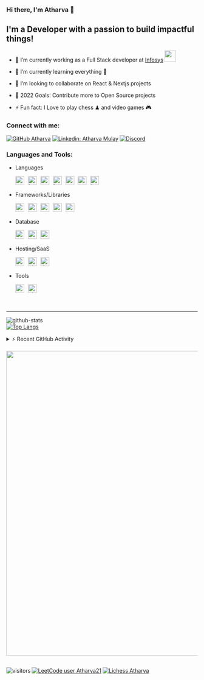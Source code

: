 ### Hi there, I'm Atharva 👋

## I'm a Developer with a passion to build impactful things!

-   🔭 I’m currently working as a Full Stack developer at [Infosys](https://www.infosys.com/) <img src="https://media.giphy.com/media/WUlplcMpOCEmTGBtBW/giphy.gif" width="30">

-   🌱 I’m currently learning everything 🤣
-   👯 I’m looking to collaborate on React & Nextjs projects
-   🥅 2022 Goals: Contribute more to Open Source projects
-   ⚡ Fun fact: I Love to play chess ♟ and video games 🎮

### Connect with me:

[![GitHub Atharva](https://img.shields.io/github/followers/Atharva21?label=follow&style=social)][github] [![Linkedin: Atharva Mulay](https://img.shields.io/badge/-Atharva%20Mulay-blue?style=flat-square&logo=Linkedin&logoColor=white&link=https://www.linkedin.com/in/atharvamulay/)][linkedin] [![Discord](https://img.shields.io/discord/762306474797039647?logo=Discord&logoColor=%2342b3f5&label=Tobi's%20Crib&style=flat-square)](https://discord.gg/4dgQfqBNAU)

### Languages and Tools:

-   Languages

    <img alt="typescript" src="https://img.shields.io/badge/-Typescript-444?&logo=Typescript&logoColor=2496ED" height="23px" style="padding-right: 6px;" /> <img alt="javascript" src="https://img.shields.io/badge/-Javascript-444?&logo=javascript" height="23px" style="padding-right: 6px;" /> <img alt="python" src="https://img.shields.io/badge/-Python-444?&logo=python&logoColor=2496ED" height="23px" style="padding-right: 6px;" /> <img alt="html" src="https://img.shields.io/badge/-Html-444?&logo=Html5" height="23px" style="padding-right: 6px;" /> <img alt="css" src="https://img.shields.io/badge/-CSS-444?&logo=Css3&logoColor=2496ED" height="23px" style="padding-right: 6px;" /> <img alt="go" src="https://img.shields.io/badge/-GO-444?&logo=go&logoColor=007ACC&logoColor=2496ED" height="23px" style="padding-right: 6px;" /> <img alt="java" src="https://img.shields.io/badge/-Java-444?&logo=Java&logoColor=FF0000" height="23px" style="padding-right: 6px;" />

-   Frameworks/Libraries

    <img alt="nodejs" src="https://img.shields.io/badge/-Nodejs-444?&logo=node.js" height="23px" style="padding-right: 6px;" /> <img alt="graphql" src="https://img.shields.io/badge/-GraphQL-444?&logo=GraphQL&logoColor=E10098" height="23px" style="padding-right: 6px;" /> <img alt="reactjs" src="https://img.shields.io/badge/-React-444?&logo=react" height="23px" style="padding-right: 6px;" /> <img alt="styled-components" src="https://img.shields.io/badge/-Styled%20Components-444?logo=styled-components" height="23px" style="padding-right: 6px;" /> <img alt="spring" src="https://img.shields.io/badge/-Spring%20Boot-444?logo=Spring" height="23px" style="padding-right: 6px;" />

-   Database

    <img alt="redis" src="https://img.shields.io/badge/-Redis-444?&logo=Redis" height="23px" style="padding-right: 6px;" /> <img alt="mongodb" src="https://img.shields.io/badge/-MongoDB-444?&logo=MongoDB" height="23px" style="padding-right: 6px;" /> <img alt="mysql" src="https://img.shields.io/badge/-MySQL-444?&logo=MySQL&logoColor=2496ED" height="23px" style="padding-right: 6px;" />

-   Hosting/SaaS

    <img alt="aws" src="https://img.shields.io/badge/-AWS-444?&logo=Amazon-aws&logoColor=FF9900" height="23px" style="padding-right: 6px;" /> <img alt="github-actions" src="https://img.shields.io/badge/-Github%20Actions-444?&logo=github-actions&logoColor=2496ED" height="23px" style="padding-right: 6px;" /> <img alt="docker" src="https://img.shields.io/badge/-Docker-444?&logo=docker" height="23px" style="padding-right: 6px;" />

-   Tools

    <img alt="vscode" src="https://img.shields.io/badge/-VSCode-444?&logo=visual-studio-code&logoColor=007ACC" height="23px" style="padding-right: 6px;" /> <img alt="git" src="https://img.shields.io/badge/-git-444?&logo=Git" height="23px" style="padding-right: 6px;" />

<br>

---

![github-stats](https://github-readme-stats.vercel.app/api?username=Atharva21&show_icons=true&hide_border=true&theme=nord&include_all_commits=true&count_private=true&line_height=21)<br>[![Top Langs](https://github-readme-stats.vercel.app/api/top-langs/?username=Atharva21&exclude_repo=leetcode,Leetcode&theme=nord&show_icons=true&hide_border=true&include_all_commits=true&count_private=true&line_height=21)](https://github.com/Atharva21/github-readme-stats)

<details>
  <summary>⚡ Recent GitHub Activity</summary>

<!--START_SECTION:activity-->

1. 🎉 Merged PR [#1](https://github.com/Atharva21/Atharva21/pull/1) in [Atharva21/Atharva21](https://github.com/Atharva21/Atharva21)
2. 💪 Opened PR [#1](https://github.com/Atharva21/Atharva21/pull/1) in [Atharva21/Atharva21](https://github.com/Atharva21/Atharva21)
3. ❗️ Opened issue [#19877](https://github.com/timburgan/timburgan/issues/19877) in [timburgan/timburgan](https://github.com/timburgan/timburgan)
4. ❗️ Closed issue [#6](https://github.com/Atharva21/cdk-poc/issues/6) in [Atharva21/cdk-poc](https://github.com/Atharva21/cdk-poc)
5. 🗣 Commented on [#6](https://github.com/Atharva21/cdk-poc/issues/6) in [Atharva21/cdk-poc](https://github.com/Atharva21/cdk-poc)
    <!--END_SECTION:activity-->
    </details>
    <br>
    <a href="#">
      <img width=800 src="https://github-profile-trophy.vercel.app/?username=Atharva21&column=7&theme=nord"/>
    </a>
    <br><br>

![visitors](https://komarev.com/ghpvc/?username=Atharva21&color=brightgreen) [![LeetCode user Atharva21](https://img.shields.io/badge/dynamic/json?style=flat-square&labelColor=black&color=%23ffa116&label=Leetcode%20Solved&query=solved&url=https%3A%2F%2Fleetcode-badge.vercel.app%2Fapi%2Fusers%2FAtharva21&logo=leetcode&logoColor=yellow)](https://leetcode.com/Atharva21/) [![Lichess Atharva](https://img.shields.io/badge/cybertron21-white?style=social&logo=lichess&label=lichess)](https://lichess.org/@/cybertron21)

[linkedin]: https://www.linkedin.com/in/atharvamulay/
[github]: https://github.com/Atharva21
[discord]: https://discord.gg/4dgQfqBNAU

<!-- [typescript]: https://img.shields.io/badge/-Typescript-333?&logo=Typescript
[nodejs]: https://img.shields.io/badge/-Nodejs-333?&logo=node.js
[javascript]: https://img.shields.io/badge/-Javascript-333?&logo=javascript
[graphql]: https://img.shields.io/badge/-GraphQL-333?&logo=GraphQL&logoColor=E10098
[html]: https://img.shields.io/badge/-Html-333?&logo=Html5
[css]: https://img.shields.io/badge/-CSS-333?&logo=Css3&logoColor=1572B6
[react]: https://img.shields.io/badge/-React-333?&logo=react
[styled-components]: https://img.shields.io/badge/-Styled%20Components-333?logo=styled-components
[java]: https://img.shields.io/badge/-Java-333?&logo=Java&logoColor=FF0000
[spring]: https://img.shields.io/badge/-Spring%20Boot-333?logo=Spring
[aws]: https://img.shields.io/badge/-AWS-333?&logo=Amazon-aws&logoColor=FF9900
[gh-actions]: https://img.shields.io/badge/-Github%20Actions-333?&logo=github-actions
[docker]: https://img.shields.io/badge/-Docker-333?&logo=docker
[python]: https://img.shields.io/badge/-Python-333?&logo=python
[git]: https://img.shields.io/badge/-git-333?&logo=Git
[redis]: https://img.shields.io/badge/-Redis-333?&logo=Redis
[mongodb]: https://img.shields.io/badge/-MongoDB-333?&logo=MongoDB
[mysql]: https://img.shields.io/badge/-MySQL-333?&logo=MySQL
[vscode]: https://img.shields.io/badge/-VSCode-333?&logo=visual-studio-code&logoColor=007ACC
[go]: https://img.shields.io/badge/-GO-333?&logo=go&logoColor=007ACC -->
